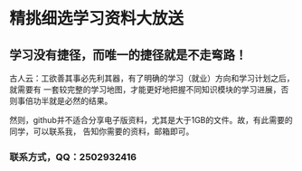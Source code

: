 # 精挑细选学习资料大放送

## 学习没有捷径，而唯一的捷径就是不走弯路！
古人云：工欲善其事必先利其器，有了明确的学习（就业）方向和学习计划之后，就需要有
一套较完整的学习地图，才能更好地把握不同知识模块的学习进展，否则事倍功半就是必然的结果。

然则，github并不适合分享电子版资料，尤其是大于1GB的文件。故，有此需要的同学，可以联系我，
告知你需要的资料，邮箱即可。

### 联系方式，QQ：2502932416

